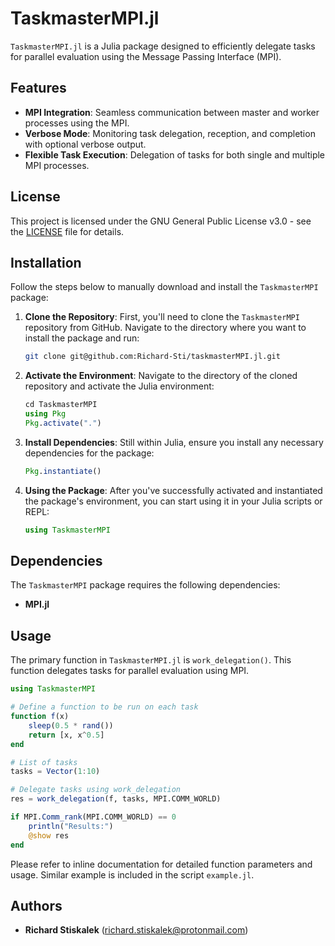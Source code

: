 # TaskmasterMPI.jl

`TaskmasterMPI.jl` is a Julia package designed to efficiently delegate tasks for parallel evaluation using the Message Passing Interface (MPI).

## Features
- **MPI Integration**: Seamless communication between master and worker processes using the MPI.
- **Verbose Mode**: Monitoring task delegation, reception, and completion with optional verbose output.
- **Flexible Task Execution**: Delegation of tasks for both single and multiple MPI processes.

## License

This project is licensed under the GNU General Public License v3.0 - see the [LICENSE](LICENSE) file for details.

## Installation

Follow the steps below to manually download and install the `TaskmasterMPI` package:

1. **Clone the Repository**: First, you'll need to clone the `TaskmasterMPI` repository from GitHub. Navigate to the directory where you want to install the package and run:
    ```bash
    git clone git@github.com:Richard-Sti/taskmasterMPI.jl.git
    ```

2. **Activate the Environment**: Navigate to the directory of the cloned repository and activate the Julia environment:
    ```julia
    cd TaskmasterMPI
    using Pkg
    Pkg.activate(".")
    ```

3. **Install Dependencies**: Still within Julia, ensure you install any necessary dependencies for the package:
    ```julia
    Pkg.instantiate()
    ```

4. **Using the Package**: After you've successfully activated and instantiated the package's environment, you can start using it in your Julia scripts or REPL:
    ```julia
    using TaskmasterMPI
    ```

## Dependencies

The `TaskmasterMPI` package requires the following dependencies:

- **MPI.jl**

## Usage

The primary function in `TaskmasterMPI.jl` is `work_delegation()`. This function delegates tasks for parallel evaluation using MPI.

```julia
using TaskmasterMPI

# Define a function to be run on each task
function f(x)
    sleep(0.5 * rand())
    return [x, x^0.5]
end

# List of tasks
tasks = Vector(1:10)

# Delegate tasks using work_delegation
res = work_delegation(f, tasks, MPI.COMM_WORLD)

if MPI.Comm_rank(MPI.COMM_WORLD) == 0
    println("Results:")
    @show res
end
```

Please refer to inline documentation for detailed function parameters and usage. Similar example is included in the script `example.jl`.

## Authors

- **Richard Stiskalek** ([richard.stiskalek@protonmail.com](mailto:richard.stiskalek@protonmail.com))

